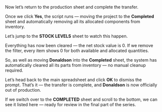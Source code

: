Now let’s return to the production sheet and complete the transfer.

Once we click **Yes**, the script runs — moving the project to the **Completed** sheet and automatically removing all its allocated components from inventory.

Let’s jump to the **STOCK LEVELS** sheet to watch this happen.

Everything has now been cleared — the net stock value is 0. If we remove the filter, every item shows 0 for both available and allocated quantities.

So, as well as moving **Donaldson** into the **Completed** sheet, the system has automatically cleared all its parts from inventory — no manual cleanup required.

Let’s head back to the main spreadsheet and click **OK** to dismiss the prompt.
That’s it — the transfer is complete, and **Donaldson** is now officially out of production.

If we switch over to the **COMPLETED** sheet and scroll to the bottom, we can see it listed here — ready for review in the final part of the series.
